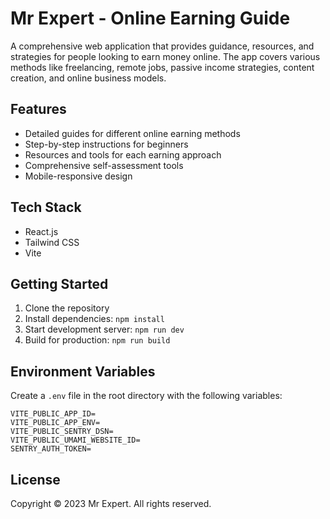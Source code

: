 # Mr Expert - Online Earning Guide

A comprehensive web application that provides guidance, resources, and strategies for people looking to earn money online. The app covers various methods like freelancing, remote jobs, passive income strategies, content creation, and online business models.

## Features

- Detailed guides for different online earning methods
- Step-by-step instructions for beginners
- Resources and tools for each earning approach
- Comprehensive self-assessment tools
- Mobile-responsive design

## Tech Stack

- React.js
- Tailwind CSS
- Vite

## Getting Started

1. Clone the repository
2. Install dependencies: `npm install`
3. Start development server: `npm run dev`
4. Build for production: `npm run build`

## Environment Variables

Create a `.env` file in the root directory with the following variables:

```
VITE_PUBLIC_APP_ID=
VITE_PUBLIC_APP_ENV=
VITE_PUBLIC_SENTRY_DSN=
VITE_PUBLIC_UMAMI_WEBSITE_ID=
SENTRY_AUTH_TOKEN=
```

## License

Copyright © 2023 Mr Expert. All rights reserved.